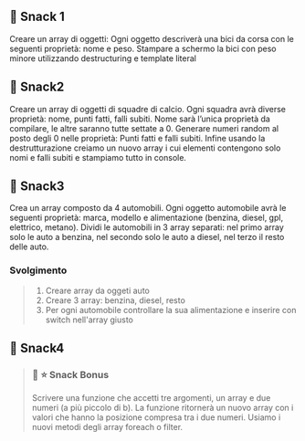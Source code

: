 ## :chocolate_bar: Snack 1
Creare un array di oggetti:
Ogni oggetto descriverà una bici da corsa con le seguenti proprietà: nome e peso.
Stampare a schermo la bici con peso minore utilizzando destructuring e template literal
## :chocolate_bar: Snack2
Creare un array di oggetti di squadre di calcio. Ogni squadra avrà diverse proprietà: nome, punti fatti, falli subiti.
Nome sarà l’unica proprietà da compilare, le altre saranno tutte settate a 0.
Generare numeri random al posto degli 0 nelle proprietà:
Punti fatti e falli subiti.
Infine usando la destrutturazione creiamo un nuovo array i cui elementi contengono solo nomi e falli subiti e stampiamo tutto in console.

## :chocolate_bar: Snack3
Crea un array composto da 4 automobili.
Ogni oggetto automobile avrà le seguenti proprietà: marca, modello e alimentazione (benzina, diesel, gpl, elettrico, metano).
Dividi le automobili in 3 array separati: nel primo array solo le auto a benzina, nel secondo solo le auto a diesel, nel terzo il resto delle auto.
### Svolgimento
>1. Creare array da oggeti auto
>2. Creare 3 array: benzina, diesel, resto
>3. Per ogni automobile controllare la sua alimentazione e inserire con switch nell'array giusto


## :chocolate_bar: Snack4


>### :chocolate_bar: :star: Snack Bonus
>Scrivere una funzione che accetti tre argomenti, un array e due numeri (a più piccolo di b).
>La funzione ritornerà un nuovo array con i valori che hanno la posizione compresa tra i due numeri.
>Usiamo i nuovi metodi degli array foreach o filter.
